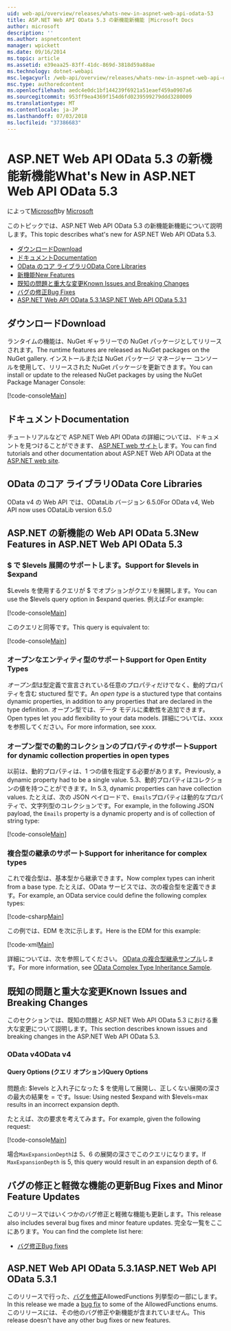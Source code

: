 ```yaml
---
uid: web-api/overview/releases/whats-new-in-aspnet-web-api-odata-53
title: ASP.NET Web API OData 5.3 の新機能新機能 |Microsoft Docs
author: microsoft
description: ''
ms.author: aspnetcontent
manager: wpickett
ms.date: 09/16/2014
ms.topic: article
ms.assetid: e39eaa25-83ff-41dc-869d-3818d59a88ae
ms.technology: dotnet-webapi
msc.legacyurl: /web-api/overview/releases/whats-new-in-aspnet-web-api-odata-53
msc.type: authoredcontent
ms.openlocfilehash: aedc4e0dc1bf144239f6921a51eaef459a0907a6
ms.sourcegitcommit: 953ff9ea4369f154d6fd0239599279ddd3280009
ms.translationtype: MT
ms.contentlocale: ja-JP
ms.lasthandoff: 07/03/2018
ms.locfileid: "37386683"
---
```

<a name="whats-new-in-aspnet-web-api-odata-53"></a><span data-ttu-id="7afca-102">ASP.NET Web API OData 5.3 の新機能新機能</span><span class="sxs-lookup"><span data-stu-id="7afca-102">What's New in ASP.NET Web API OData 5.3</span></span>
====================
<span data-ttu-id="7afca-103">によって[Microsoft](https://github.com/microsoft)</span><span class="sxs-lookup"><span data-stu-id="7afca-103">by [Microsoft](https://github.com/microsoft)</span></span>

<span data-ttu-id="7afca-104">このトピックでは、ASP.NET Web API OData 5.3 の新機能新機能について説明します。</span><span class="sxs-lookup"><span data-stu-id="7afca-104">This topic describes what's new for ASP.NET Web API OData 5.3.</span></span>

- [<span data-ttu-id="7afca-105">ダウンロード</span><span class="sxs-lookup"><span data-stu-id="7afca-105">Download</span></span>](#download)
- [<span data-ttu-id="7afca-106">ドキュメント</span><span class="sxs-lookup"><span data-stu-id="7afca-106">Documentation</span></span>](#documentation)
- [<span data-ttu-id="7afca-107">OData のコア ライブラリ</span><span class="sxs-lookup"><span data-stu-id="7afca-107">OData Core Libraries</span></span>](#corelib)
- [<span data-ttu-id="7afca-108">新機能</span><span class="sxs-lookup"><span data-stu-id="7afca-108">New Features</span></span>](#newf)
- [<span data-ttu-id="7afca-109">既知の問題と重大な変更</span><span class="sxs-lookup"><span data-stu-id="7afca-109">Known Issues and Breaking Changes</span></span>](#known-issues)
- [<span data-ttu-id="7afca-110">バグの修正</span><span class="sxs-lookup"><span data-stu-id="7afca-110">Bug Fixes</span></span>](#bug-fixes)
- [<span data-ttu-id="7afca-111">ASP.NET Web API OData 5.3.1</span><span class="sxs-lookup"><span data-stu-id="7afca-111">ASP.NET Web API OData 5.3.1</span></span>](#OD)

<a id="download"></a>
## <a name="download"></a><span data-ttu-id="7afca-112">ダウンロード</span><span class="sxs-lookup"><span data-stu-id="7afca-112">Download</span></span>

<span data-ttu-id="7afca-113">ランタイムの機能は、NuGet ギャラリーでの NuGet パッケージとしてリリースされます。</span><span class="sxs-lookup"><span data-stu-id="7afca-113">The runtime features are released as NuGet packages on the NuGet gallery.</span></span> <span data-ttu-id="7afca-114">インストールまたは NuGet パッケージ マネージャー コンソールを使用して、リリースされた NuGet パッケージを更新できます。</span><span class="sxs-lookup"><span data-stu-id="7afca-114">You can install or update to the released NuGet packages by using the NuGet Package Manager Console:</span></span>

[!code-console[Main](whats-new-in-aspnet-web-api-odata-53/samples/sample1.cmd)]

<a id="documentation"></a>
## <a name="documentation"></a><span data-ttu-id="7afca-115">ドキュメント</span><span class="sxs-lookup"><span data-stu-id="7afca-115">Documentation</span></span>

<span data-ttu-id="7afca-116">チュートリアルなどで ASP.NET Web API OData の詳細については、ドキュメントを見つけることができます、 [ASP.NET web サイト](../odata-support-in-aspnet-web-api/index.md)します。</span><span class="sxs-lookup"><span data-stu-id="7afca-116">You can find tutorials and other documentation about ASP.NET Web API OData at the [ASP.NET web site](../odata-support-in-aspnet-web-api/index.md).</span></span>

<a id="corelib"></a>
## <a name="odata-core-libraries"></a><span data-ttu-id="7afca-117">OData のコア ライブラリ</span><span class="sxs-lookup"><span data-stu-id="7afca-117">OData Core Libraries</span></span>

<span data-ttu-id="7afca-118">OData v4 の Web API では、ODataLib バージョン 6.5.0</span><span class="sxs-lookup"><span data-stu-id="7afca-118">For OData v4, Web API now uses ODataLib version 6.5.0</span></span>

<a id="newf"></a>
## <a name="new-features-in-aspnet-web-api-odata-53"></a><span data-ttu-id="7afca-119">ASP.NET の新機能の Web API OData 5.3</span><span class="sxs-lookup"><span data-stu-id="7afca-119">New Features in ASP.NET Web API OData 5.3</span></span>

### <a name="support-for-levels-in-expand"></a><span data-ttu-id="7afca-120">$ で $levels 展開のサポートします。</span><span class="sxs-lookup"><span data-stu-id="7afca-120">Support for $levels in $expand</span></span>

<span data-ttu-id="7afca-121">$Levels を使用するクエリが $ でオプションがクエリを展開します。</span><span class="sxs-lookup"><span data-stu-id="7afca-121">You can use the $levels query option in $expand queries.</span></span> <span data-ttu-id="7afca-122">例えば:</span><span class="sxs-lookup"><span data-stu-id="7afca-122">For example:</span></span>

[!code-console[Main](whats-new-in-aspnet-web-api-odata-53/samples/sample2.cmd)]

<span data-ttu-id="7afca-123">このクエリと同等です。</span><span class="sxs-lookup"><span data-stu-id="7afca-123">This query is equivalent to:</span></span>

[!code-console[Main](whats-new-in-aspnet-web-api-odata-53/samples/sample3.cmd)]

<a id="open-entity-types"></a>
### <a name="support-for-open-entity-types"></a><span data-ttu-id="7afca-124">オープンなエンティティ型のサポート</span><span class="sxs-lookup"><span data-stu-id="7afca-124">Support for Open Entity Types</span></span>

<span data-ttu-id="7afca-125">*オープン型*は型定義で宣言されている任意のプロパティだけでなく、動的プロパティを含む stuctured 型です。</span><span class="sxs-lookup"><span data-stu-id="7afca-125">An *open type* is a stuctured type that contains dynamic properties, in addition to any properties that are declared in the type definition.</span></span> <span data-ttu-id="7afca-126">オープン型では、データ モデルに柔軟性を追加できます。</span><span class="sxs-lookup"><span data-stu-id="7afca-126">Open types let you add flexibility to your data models.</span></span> <span data-ttu-id="7afca-127">詳細については、xxxx を参照してください。</span><span class="sxs-lookup"><span data-stu-id="7afca-127">For more information, see xxxx.</span></span>

### <a name="support-for-dynamic-collection-properties-in-open-types"></a><span data-ttu-id="7afca-128">オープン型での動的コレクションのプロパティのサポート</span><span class="sxs-lookup"><span data-stu-id="7afca-128">Support for dynamic collection properties in open types</span></span>

<span data-ttu-id="7afca-129">以前は、動的プロパティは、1 つの値を指定する必要があります。</span><span class="sxs-lookup"><span data-stu-id="7afca-129">Previously, a dynamic property had to be a single value.</span></span> <span data-ttu-id="7afca-130">5.3、動的プロパティはコレクションの値を持つことができます。</span><span class="sxs-lookup"><span data-stu-id="7afca-130">In 5.3, dynamic properties can have collection values.</span></span> <span data-ttu-id="7afca-131">たとえば、次の JSON ペイロードで、`Emails`プロパティは動的なプロパティで、文字列型のコレクションです。</span><span class="sxs-lookup"><span data-stu-id="7afca-131">For example, in the following JSON payload, the `Emails` property is a dynamic property and is of collection of string type:</span></span>

[!code-console[Main](whats-new-in-aspnet-web-api-odata-53/samples/sample4.cmd)]

### <a name="support-for-inheritance-for-complex-types"></a><span data-ttu-id="7afca-132">複合型の継承のサポート</span><span class="sxs-lookup"><span data-stu-id="7afca-132">Support for inheritance for complex types</span></span>

<span data-ttu-id="7afca-133">これで複合型は、基本型から継承できます。</span><span class="sxs-lookup"><span data-stu-id="7afca-133">Now complex types can inherit from a base type.</span></span> <span data-ttu-id="7afca-134">たとえば、OData サービスでは、次の複合型を定義できます。</span><span class="sxs-lookup"><span data-stu-id="7afca-134">For example, an OData service could define the following complex types:</span></span>

[!code-csharp[Main](whats-new-in-aspnet-web-api-odata-53/samples/sample5.cs)]

<span data-ttu-id="7afca-135">この例では、EDM を次に示します。</span><span class="sxs-lookup"><span data-stu-id="7afca-135">Here is the EDM for this example:</span></span>

[!code-xml[Main](whats-new-in-aspnet-web-api-odata-53/samples/sample6.xml?highlight=8,15)]

<span data-ttu-id="7afca-136">詳細については、次を参照してください。 [OData の複合型継承サンプル](http://aspnet.codeplex.com/SourceControl/latest#Samples/WebApi/OData/v4/ODataComplexTypeInheritanceSample/ReadMe.txt)します。</span><span class="sxs-lookup"><span data-stu-id="7afca-136">For more information, see [OData Complex Type Inheritance Sample](http://aspnet.codeplex.com/SourceControl/latest#Samples/WebApi/OData/v4/ODataComplexTypeInheritanceSample/ReadMe.txt).</span></span>

<a id="known-issues"></a>
## <a name="known-issues-and-breaking-changes"></a><span data-ttu-id="7afca-137">既知の問題と重大な変更</span><span class="sxs-lookup"><span data-stu-id="7afca-137">Known Issues and Breaking Changes</span></span>

<span data-ttu-id="7afca-138">このセクションでは、既知の問題と ASP.NET Web API OData 5.3 における重大な変更について説明します。</span><span class="sxs-lookup"><span data-stu-id="7afca-138">This section describes known issues and breaking changes in the ASP.NET Web API OData 5.3.</span></span>

### <a name="odata-v4"></a><span data-ttu-id="7afca-139">OData v4</span><span class="sxs-lookup"><span data-stu-id="7afca-139">OData v4</span></span>

#### <a name="query-options"></a><span data-ttu-id="7afca-140">Query Options (クエリ オプション)</span><span class="sxs-lookup"><span data-stu-id="7afca-140">Query Options</span></span>

<span data-ttu-id="7afca-141">問題点: $levels と入れ子になった $ を使用して展開し、正しくない展開の深さの最大の結果を = です。</span><span class="sxs-lookup"><span data-stu-id="7afca-141">Issue: Using nested $expand with $levels=max results in an incorrect expansion depth.</span></span>

<span data-ttu-id="7afca-142">たとえば、次の要求を考えてみます。</span><span class="sxs-lookup"><span data-stu-id="7afca-142">For example, given the following request:</span></span>

[!code-console[Main](whats-new-in-aspnet-web-api-odata-53/samples/sample7.cmd)]

<span data-ttu-id="7afca-143">場合`MaxExpansionDepth`は 5、6 の展開の深さでこのクエリになります。</span><span class="sxs-lookup"><span data-stu-id="7afca-143">If `MaxExpansionDepth` is 5, this query would result in an expansion depth of 6.</span></span>

<a id="bug-fixes"></a>
## <a name="bug-fixes-and-minor-feature-updates"></a><span data-ttu-id="7afca-144">バグの修正と軽微な機能の更新</span><span class="sxs-lookup"><span data-stu-id="7afca-144">Bug Fixes and Minor Feature Updates</span></span>

<span data-ttu-id="7afca-145">このリリースではいくつかのバグ修正と軽微な機能も更新します。</span><span class="sxs-lookup"><span data-stu-id="7afca-145">This release also includes several bug fixes and minor feature updates.</span></span> <span data-ttu-id="7afca-146">完全な一覧をここにあります。</span><span class="sxs-lookup"><span data-stu-id="7afca-146">You can find the complete list here:</span></span>

- [<span data-ttu-id="7afca-147">バグ修正</span><span class="sxs-lookup"><span data-stu-id="7afca-147">Bug fixes</span></span>](https://aspnetwebstack.codeplex.com/workitem/list/advanced?keyword=&status=All&type=All&priority=All&release=v5.3%20Beta&assignedTo=All&component=Web%20API|Web%20API%20OData&sortField=AssignedTo&sortDirection=Ascending&page=0&reasonClosed=Fixed)

<a id="OD"></a>
## <a name="aspnet-web-api-odata-531"></a><span data-ttu-id="7afca-148">ASP.NET Web API OData 5.3.1</span><span class="sxs-lookup"><span data-stu-id="7afca-148">ASP.NET Web API OData 5.3.1</span></span>

<span data-ttu-id="7afca-149">このリリースで行った、[バグを修正](https://aspnetwebstack.codeplex.com/workitem/list/advanced?keyword=&amp;status=All&amp;type=All&amp;priority=All&amp;release=v5.3.1%20Beta&amp;assignedTo=All&amp;component=Web%20API%20OData&amp;sortField=LastUpdatedDate&amp;sortDirection=Descending&amp;page=0&amp;reasonClosed=All)AllowedFunctions 列挙型の一部にします。</span><span class="sxs-lookup"><span data-stu-id="7afca-149">In this release we made a [bug fix](https://aspnetwebstack.codeplex.com/workitem/list/advanced?keyword=&amp;status=All&amp;type=All&amp;priority=All&amp;release=v5.3.1%20Beta&amp;assignedTo=All&amp;component=Web%20API%20OData&amp;sortField=LastUpdatedDate&amp;sortDirection=Descending&amp;page=0&amp;reasonClosed=All) to some of the AllowedFunctions enums.</span></span> <span data-ttu-id="7afca-150">このリリースには、その他のバグ修正や新機能が含まれていません。</span><span class="sxs-lookup"><span data-stu-id="7afca-150">This release doesn't have any other bug fixes or new features.</span></span>
